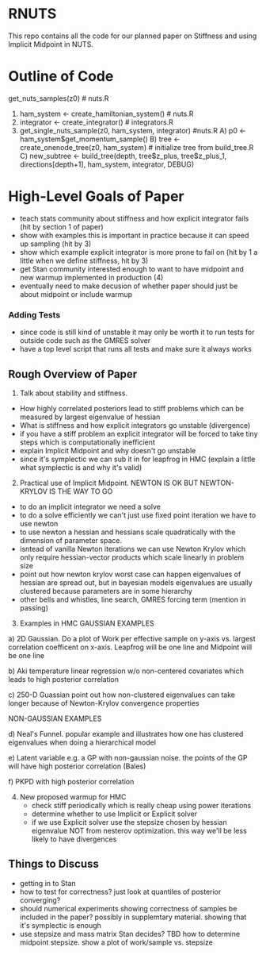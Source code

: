 # RNUTS

This repo contains all the code for our planned paper on Stiffness and using Implicit Midpoint in NUTS.

# Outline of Code
get_nuts_samples(z0) # nuts.R
   1) ham_system <- create_hamiltonian_system() # nuts.R
   2) integrator <- create_integrator() # integrators.R
   3) get_single_nuts_sample(z0, ham_system, integrator) #nuts.R
      A) p0 <- ham_system$get_momentum_sample()
      B) tree <- create_onenode_tree(z0, ham_system) # initialize tree from build_tree.R
      C) new_subtree <- build_tree(depth, tree$z_plus, tree$z_plus_1, directions[depth+1], ham_system, integrator, DEBUG)

# High-Level Goals of Paper
- teach stats community about stiffness and how explicit integrator fails (hit by section 1 of paper)
- show with examples this is important in practice because it can speed up sampling (hit by 3)
- show which example explicit integrator is more prone to fail on (hit by 1 a little when we define stiffness, hit by 3)
- get Stan community interested enough to want to have midpoint and new warmup implemented in production (4)
- eventually need to make decusion of whether paper should just be about midpoint or include warmup

### Adding Tests
- since code is still kind of unstable it may only be worth it to run tests for outside code such as the GMRES solver
- have a top level script that runs all tests and make sure it always works

## Rough Overview of Paper
1. Talk about stability and stiffness.
- How highly correlated posteriors lead to stiff problems which can be measured by largest eigenvalue of hessian
- What is stiffness and how explicit integrators go unstable (divergence)
- if you have a stiff problem an explicit integrator will be forced to take tiny steps which is computationally inefficient
- explain Implicit Midpoint and why doesn't go unstable
- since it's symplectic we can sub it in for leapfrog in HMC (explain a little what symplectic is and why it's valid)

2. Practical use of Implicit Midpoint. NEWTON IS OK BUT NEWTON-KRYLOV IS THE WAY TO GO
- to do an implicit integrator we need a solve
- to do a solve efficiently we can't just use fixed point iteration we have to use newton
- to use newton a hessian and hessians scale quadratically with the dimension of parameter space. 
- isntead of vanilla Newton iterations we can use Newton Krylov which only require hessian-vector products which scale linearly in problem size
- point out how newton krylov worst case can happen eigenvalues of hessian are spread out, but in bayesian models eigenvalues are usually clustered because parameters are in some hierarchy
- other bells and whistles, line search, GMRES forcing term (mention in passing)

3. Examples in HMC
GAUSSIAN EXAMPLES

a) 2D Gaussian. Do a plot of Work per effective sample on y-axis vs. largest correlation coefficent on x-axis. Leapfrog will be one line and Midpoint will be one line

b) Aki temperature linear regression w/o non-centered covariates which leads to high posterior correlation

c) 250-D Guassian point out how non-clustered eigenvalues can take longer because of Newton-Krylov convergence properties

NON-GAUSSIAN EXAMPLES

d) Neal's Funnel. popular example and illustrates how one has clustered eigenvalues when doing a hierarchical model

e) Latent variable e.g. a GP with non-gaussian noise. the points of the GP will have high posterior correlation (Bales)

f) PKPD with high posterior correlation

4. New proposed warmup for HMC
    - check stiff periodically which is really cheap using power iterations
    - determine whether to use Implicit or Explicit solver
    - if we use Explicit solver use the stepsize chosen by hessian eigenvalue NOT from nesterov optimization. this way we'll be less likely to have divergences

## Things to Discuss
- getting in to Stan
- how to test for correctness? just look at quantiles of posterior converging?
- should numerical experiments showing correctness of samples be included in the paper? possibly in supplemtary material. showing that it's symplectic is enough
- use stepsize and mass matrix Stan decides? TBD how to determine midpoint stepsize. show a plot of work/sample vs. stepsize
